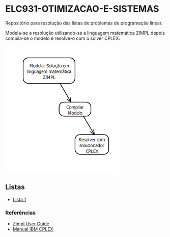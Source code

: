 # ELC931-OTIMIZACAO-E-SISTEMAS

Repositório para resolução das listas de problemas de programação linear.

Modela-se a resolução utilizando-se a linguagem matemática ZIMPL depois compila-se o modelo e resolve-o com o solver CPLEX.

![image](resources/flow.png)

## Listas

<!-- lista de itens -->
* [Lista 1](Lista1/README.md)

### Referências

* [Zimpl User Guide](resources/zimpl_user_guide.png)
* [Manual IBM CPLEX]("https://www.ibm.com/docs/en/icos/12.10.0?topic=SSSA5P_12.10.0/ilog.odms.studio.help/Optimization_Studio/topics/COS_home.html")
